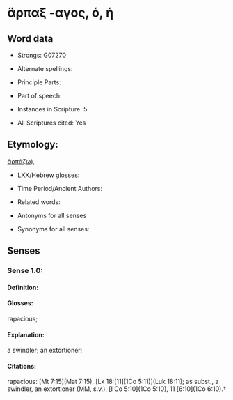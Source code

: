 # ἅρπαξ -αγος, ὁ, ἡ

<!-- Status: S2=NeedsEdits -->
<!-- Lexica used for edits:   -->

## Word data

* Strongs: G07270

* Alternate spellings:



* Principle Parts: 


* Part of speech: 


* Instances in Scripture: 5

* All Scriptures cited: Yes

## Etymology: 

[ἁρπάζω]()),

* LXX/Hebrew glosses: 


* Time Period/Ancient Authors: 


* Related words: 

* Antonyms for all senses

* Synonyms for all senses: 


## Senses 


### Sense  1.0: 

#### Definition: 

#### Glosses: 

rapacious; 

#### Explanation: 

a swindler; 
an extortioner; 

#### Citations: 

rapacious: [Mt 7:15](Mat 7:15), [Lk 18:[11](1Co 5:11)](Luk 18:11); as subst., a swindler, an extortioner (MM, s.v.), [I Co 5:10](1Co 5:10), 11 [6:10](1Co 6:10).†
